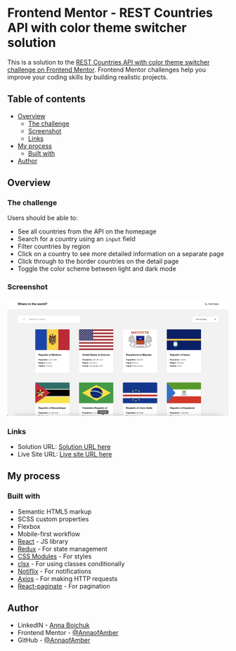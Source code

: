 # Frontend Mentor - REST Countries API with color theme switcher solution

This is a solution to the [REST Countries API with color theme switcher challenge on Frontend Mentor](https://www.frontendmentor.io/challenges/rest-countries-api-with-color-theme-switcher-5cacc469fec04111f7b848ca). Frontend Mentor challenges help you improve your coding skills by building realistic projects. 
## Table of contents

- [Overview](#overview)
  - [The challenge](#the-challenge)
  - [Screenshot](#screenshot)
  - [Links](#links)
- [My process](#my-process)
  - [Built with](#built-with)
- [Author](#author)


## Overview

### The challenge

Users should be able to:

- See all countries from the API on the homepage
- Search for a country using an `input` field
- Filter countries by region
- Click on a country to see more detailed information on a separate page
- Click through to the border countries on the detail page
- Toggle the color scheme between light and dark mode

### Screenshot

![](./assets/screenshot1.png)

### Links

- Solution URL: [Solution URL here](https://github.com/AnnaofAmber/rest-countries-api)
- Live Site URL: [Live site URL here](https://annaofamber.github.io/rest-countries-api/)

## My process

### Built with

- Semantic HTML5 markup
- SCSS custom properties
- Flexbox
- Mobile-first workflow
- [React](https://reactjs.org/) - JS library
- [Redux](https://redux.js.org/) - For state management
- [CSS Modules](https://github.com/css-modules/css-modules) - For styles
- [clsx](https://www.npmjs.com/package/clsx) - For using classes conditionally 
- [Notiflix](https://notiflix.github.io/) - For notifications
- [Axios](https://axios-http.com/uk/docs/intro) - For making HTTP requests
- [React-paginate](https://www.npmjs.com/package/react-paginate) - For pagination


## Author

- LinkedIN - [Anna Boichuk](https://www.linkedin.com/in/anna-boichuk-a6a050238)
- Frontend Mentor - [@AnnaofAmber](https://www.frontendmentor.io/profile/AnnaofAmber)
- GitHub - [@AnnaofAmber](https://github.com/AnnaofAmber)
